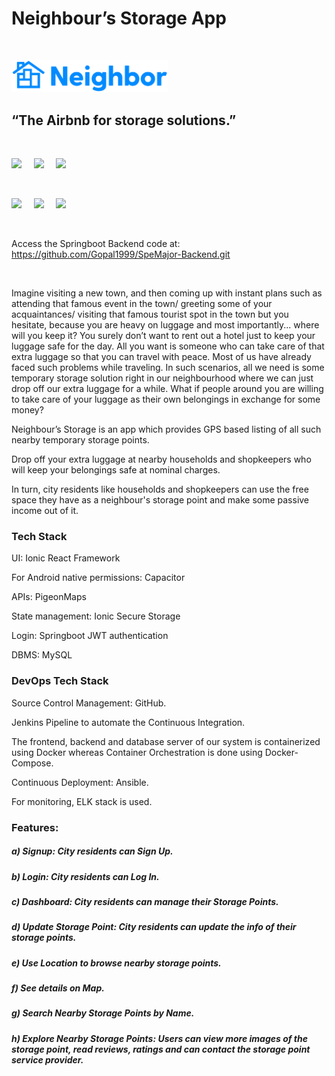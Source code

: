 # Neighbour’s Storage App

<br>

<p float="left">
<img src="https://github.com/abhijain614/SpeMajor-Frontend/blob/main/public/AppLogo.png" width="250">
</p>

## “The Airbnb for storage solutions.”

<br>

<p float="left">
  <img src="https://www.dropbox.com/s/ns5r81lvkelu7xp/Screenshot%20from%202022-05-12%2011-39-24.png?raw=1" width="200">
  &nbsp; &nbsp;
  <img src="https://www.dropbox.com/s/6k7new6fphseb7t/Screenshot%20from%202022-05-12%2011-39-59.png?raw=1" width="200">
  &nbsp; &nbsp;
  <img src="https://www.dropbox.com/s/q6cictxe5o6ubfp/Screenshot%20from%202022-05-12%2011-45-03.png?raw=1" width="200">
</p>

<br>

<p float="left">
  <img src="https://www.dropbox.com/s/ymlx1hgrsxhxn7a/Screenshot%20from%202022-05-12%2011-42-52.png?raw=1" width="200">
  &nbsp; &nbsp;
  <img src="https://www.dropbox.com/s/37ifwxrifzroh07/Screenshot%20from%202022-05-12%2011-40-52.png?raw=1" width="200">
  &nbsp; &nbsp;
  <img src="https://www.dropbox.com/s/xte4ech0x5up4pf/Screenshot%20from%202022-05-12%2011-41-38.png?raw=1" width="200">  
</p>

<br>

Access the Springboot Backend code at: https://github.com/Gopal1999/SpeMajor-Backend.git

<br>

Imagine visiting a new town, and then coming up with instant plans such as attending that famous event in the town/ greeting some of your acquaintances/ visiting that famous tourist spot in the town but you hesitate, because you are heavy on luggage and most importantly... where will you keep it? You surely don’t want to rent out a hotel just to
keep your luggage safe for the day. All you want is someone who can take care of that extra luggage so that you can travel with peace. Most of us have already faced such problems while traveling.
In such scenarios, all we need is some temporary storage solution right in our neighbourhood where we can just drop off our extra luggage for a while. What if people around you are willing to take care of your luggage as their own belongings in exchange for some money?

Neighbour’s Storage is an app which provides GPS based listing of all such nearby temporary storage points.

Drop off your extra luggage at nearby households and shopkeepers who will keep your belongings safe at nominal charges.

In turn, city residents like households and shopkeepers can use the free space they have as a neighbour's storage point and make some passive income out of it.

### Tech Stack

UI: Ionic React Framework

For Android native permissions: Capacitor

APIs: PigeonMaps

State management: Ionic Secure Storage

Login: Springboot JWT authentication

DBMS: MySQL

### DevOps Tech Stack

Source Control Management: GitHub.

Jenkins Pipeline to automate the Continuous Integration.

The frontend, backend and database server of our system is containerized using Docker whereas Container Orchestration is done using Docker-Compose.

Continuous Deployment: Ansible.

For monitoring, ELK stack is used.

### Features:

##### a) Signup: City residents can Sign Up.

##### b) Login: City residents can Log In.

##### c) Dashboard: City residents can manage their Storage Points.

##### d) Update Storage Point: City residents can update the info of their storage points.

##### e) Use Location to browse nearby storage points.

##### f) See details on Map.

##### g) Search Nearby Storage Points by Name.

##### h) Explore Nearby Storage Points: Users can view more images of the storage point, read reviews, ratings and can contact the storage point service provider.


